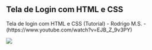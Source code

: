 ## Tela de Login com HTML e CSS

<p>Tela de login com HTML e CSS (Tutorial) - Rodrigo M.S. - (https://www.youtube.com/watch?v=EJB_Z_9v3PY)</p>

<img src="https://media.discordapp.net/attachments/534358018742026246/899719212354899988/Capturaformr.JPG?width=327&height=421"></img>
